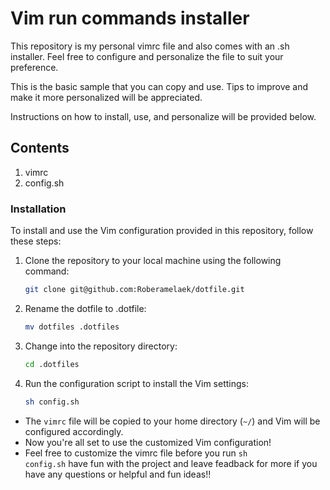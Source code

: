 # Vim run commands installer

This repository is my personal vimrc file and also comes with an .sh installer. Feel free to configure and personalize the file to suit your preference.

This is the basic sample that you can copy and use. Tips to improve and make it more personalized will be appreciated.

Instructions on how to install, use, and personalize will be provided below.

## Contents

1. vimrc
2. config.sh

### Installation

To install and use the Vim configuration provided in this repository, follow these steps:

1. Clone the repository to your local machine using the following command:

   ```bash
   git clone git@github.com:Roberamelaek/dotfile.git
   
2. Rename the dotfile to .dotfile:

   ```bash
   mv dotfiles .dotfiles
   
3. Change into the repository directory:
   
   ```bash
   cd .dotfiles
4. Run the configuration script to install the Vim settings:
   ```bash
   sh config.sh
   
- The `vimrc` file will be copied to your home directory (`~/`) and Vim will be configured accordingly.
- Now you're all set to use the customized Vim configuration!
- Feel free to customize the vimrc file before you run <code>sh config.sh</code> have fun with the project and leave feadback for more if you have any questions or helpful and fun ideas!!

